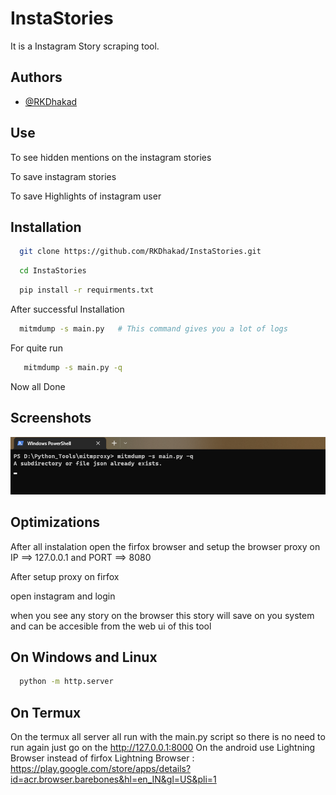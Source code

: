 # InstaStories

It is a Instagram Story scraping tool.


## Authors

- [@RKDhakad](https://github.com/RKDhakad/)


## Use

To see hidden mentions on the instagram stories

To save instagram stories

To save Highlights of instagram user



## Installation

```bash
  git clone https://github.com/RKDhakad/InstaStories.git
```
```bash
  cd InstaStories
```
```bash
  pip install -r requirments.txt
```
After successful Installation
```bash
  mitmdump -s main.py   # This command gives you a lot of logs
```
For quite run
```bash
   mitmdump -s main.py -q
```
Now all Done
## Screenshots

![All Done](https://github.com/RKDhakad/InstaStories/blob/main/screenshots/Screenshot01.png)


## Optimizations

After all instalation open the firfox browser and setup the browser proxy on IP ==> 127.0.0.1 and PORT ==> 8080

After setup proxy on firfox

open instagram and login 

when you see any story on the browser this story will save on you system and can be accesible from the web ui of this tool

## On Windows and Linux

```bash
  python -m http.server
```

## On Termux
On the termux all server all run with the main.py script so there is no need to run again
just go on the http://127.0.0.1:8000
On the android use Lightning Browser instead of firfox 
Lightning Browser : https://play.google.com/store/apps/details?id=acr.browser.barebones&hl=en_IN&gl=US&pli=1
